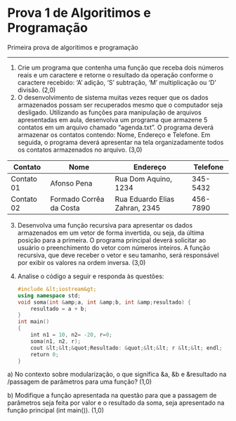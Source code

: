 # Prova 1 de Algoritimos e Programação
 Primeira prova de algoritimos e programação
 ***
 1. Crie um programa que contenha uma função que receba dois números reais e um caractere e
retorne o resultado da operação conforme o caractere recebido: ‘A’ adição, ‘S’ subtração, ‘M’
multiplicação ou ‘D’ divisão. (2,0)
 2.  O desenvolvimento de sistema muitas vezes requer que os dados armazenados possam ser
recuperados mesmo que o computador seja desligado. Utilizando as funções para manipulação de
arquivos apresentadas em aula, desenvolva um programa que armazene 5 contatos em um arquivo
chamado “agenda.txt”. O programa deverá armazenar os contatos contendo: Nome, Endereço e
Telefone. Em seguida, o programa deverá apresentar na tela organizadamente todos os contatos
armazenados no arquivo. (3,0)

| Contato      | Nome                          | Endereço                             | Telefone   |
|--------------|-------------------------------|--------------------------------------|------------|
| Contato 01   | Afonso Pena                   | Rua Dom Aquino, 1234                 | 345-5432   |
| Contato 02   | Formado Corrêa da Costa       | Rua Eduardo Elias Zahran, 2345       | 456-7890   |

 3. Desenvolva uma função recursiva para apresentar os dados armazenados em um vetor de forma
invertida, ou seja, da última posição para a primeira. O programa principal deverá solicitar ao
usuário o preenchimento do vetor com números inteiros. A função recursiva, que deve receber o
vetor e seu tamanho, será responsável por exibir os valores na ordem inversa. (3,0)
 4. Analise o código a seguir e responda às questões:
 
    ```cpp
    #include &lt;iostream&gt;
    using namespace std;
    void soma(int &amp;a, int &amp;b, int &amp;resultado) {
        resultado = a + b;
    }
    int main()
    {
        int n1 = 10, n2= -20, r=0;
        soma(n1, n2, r);
        cout &lt;&lt;&quot;Resultado: &quot;&lt;&lt; r &lt;&lt; endl;
        return 0;
    }
    ```
   a) No contexto sobre modularização, o que significa &amp;a, &amp;b e &amp;resultado na /passagem de
parâmetros para uma função? (1,0)

   b) Modifique a função apresentada na questão para que a passagem de parâmetros seja feita por
valor e o resultado da soma, seja apresentado na função principal (int main()). (1,0)
